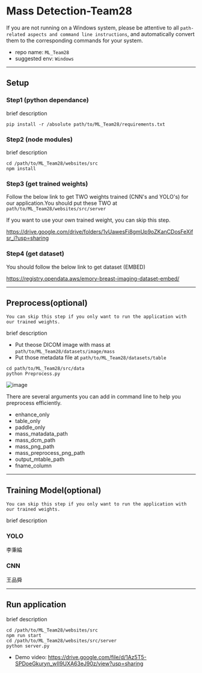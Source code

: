 # Mass Detection-Team28

If you are not running on a Windows system, please be attentive to all `path-related aspects and command line instructions`, and automatically convert them to the corresponding commands for your system.

* repo name: `ML_Team28`
* suggested env: `Windows`
  
- - -

## Setup

### Step1 (python dependance)
brief description

```
pip install -r /absolute path/to/ML_Team28/requirements.txt
```


### Step2 (node modules)
brief description

```
cd /path/to/ML_Team28/websites/src
npm install
```

### Step3 (get trained weights)
Follow the below link to get TWO weights trained (CNN's and YOLO's) for our application.You should put these TWO at `path/to/ML_Team28/websites/src/server`

If you want to use your own trained weight, you can skip this step.

https://drive.google.com/drive/folders/1vUawesFi8gmUp9oZKanCDosFeXifsr_i?usp=sharing

### Step4 (get dataset)
You should follow the below link to get dataset (EMBED)

https://registry.opendata.aws/emory-breast-imaging-dataset-embed/

- - -

## Preprocess(optional)
```
You can skip this step if you only want to run the application with our trained weights.
```
brief description

* Put theose DICOM image with mass at `path/to/ML_Team28/datasets/image/mass`
* Put those metadata file at `path/to/ML_Team28/datasets/table`

```
cd path/to/ML_Team28/src/data
python Preprocess.py
```

![image](https://hackmd.io/_uploads/ryN82Z7YT.png)


There are several arguments you can add in command line to help you preprocess efficiently.
* enhance_only
* table_only
* paddle_only
* mass_matadata_path
* mass_dcm_path
* mass_png_path
* mass_preprocess_png_path
* output_mtable_path
* fname_column

- - -

## Training Model(optional)
```
You can skip this step if you only want to run the application with our trained weights.
```
brief description
### YOLO
李秉綸

### CNN
王品舜


- - -

## Run application
brief description
```
cd /path/to/ML_Team28/websites/src
npm run start
cd /path/to/ML_Team28/websites/src/server
python server.py
```
* Demo video: https://drive.google.com/file/d/1Az5T5-SPDoeGkuryn_wII9UXA63eJ90z/view?usp=sharing